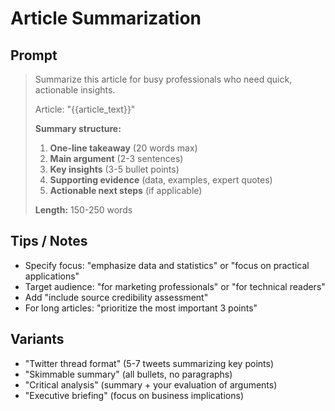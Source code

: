 # Article Summarization

## Prompt
> Summarize this article for busy professionals who need quick, actionable insights.
>
> Article: "{{article_text}}"
>
> **Summary structure:**
> 1. **One-line takeaway** (20 words max)
> 2. **Main argument** (2-3 sentences)
> 3. **Key insights** (3-5 bullet points)
> 4. **Supporting evidence** (data, examples, expert quotes)
> 5. **Actionable next steps** (if applicable)
>
> **Length:** 150-250 words

## Tips / Notes
- Specify focus: "emphasize data and statistics" or "focus on practical applications"
- Target audience: "for marketing professionals" or "for technical readers"
- Add "include source credibility assessment"
- For long articles: "prioritize the most important 3 points"

## Variants
- "Twitter thread format" (5-7 tweets summarizing key points)
- "Skimmable summary" (all bullets, no paragraphs)
- "Critical analysis" (summary + your evaluation of arguments)
- "Executive briefing" (focus on business implications)
